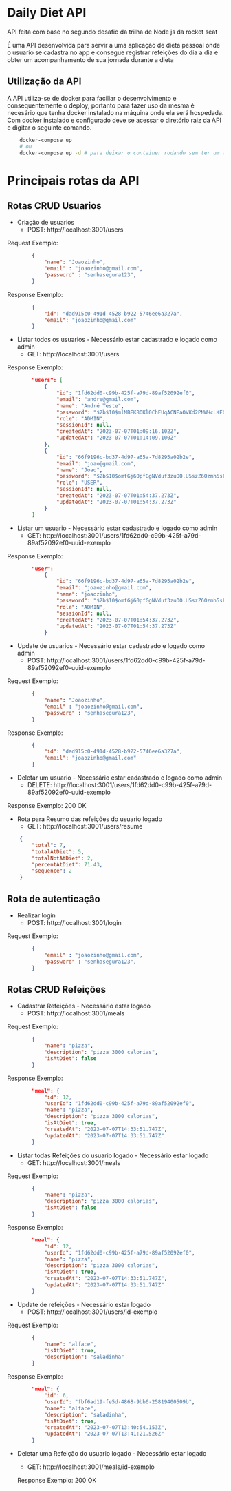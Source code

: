 # Daily Diet API

API feita com base no segundo desafio da trilha de Node js da rocket seat


É uma API desenvolvida para servir a uma aplicação de dieta pessoal onde o usuario se cadastra no app e consegue registrar refeições do dia a dia e obter um acompanhamento de sua jornada durante a dieta

## Utilização da API

A API utiliza-se de docker para faciliar o desenvolvimento e consequentemente o deploy, portanto para fazer uso da mesma é necesário que tenha docker instalado na máquina onde ela será hospedada. Com docker instalado e configurado deve se acessar o diretório raiz da API e digitar o seguinte comando.

~~~bash
    docker-compose up 
    # ou
    docker-compose up -d # para deixar o container rodando sem ter um terminal atrelado ao processo
~~~

# Principais rotas da API

## Rotas CRUD Usuarios

- Criação de usuarios 
    - POST: http://localhost:3001/users

Request Exemplo:
~~~JSON
        {
            "name": "Joaozinho",
            "email" : "joaozinho@gmail.com",
            "password" : "senhasegura123",
        }
~~~
Response Exemplo:
~~~JSON
        {
            "id": "dad915c0-491d-4528-b922-5746ee6a327a",
	        "email": "joaozinho@gmail.com"
        }
~~~
- Listar todos os usuarios - Necessário estar cadastrado e logado como admin
    - GET: http://localhost:3001/users

Response Exemplo:
~~~JSON
        "users": [
            {
                "id": "1fd62dd0-c99b-425f-a79d-89af52092ef0",
                "email": "andre@gmail.com",
                "name": "André Teste",
                "password": "$2b$10$mlMBEK8OKl0ChFUqACNEaOVKd2PNWHcLKE0bsT1sNqXg4YR/pX4PK",
                "role": "ADMIN",
                "sessionId": null,
                "createdAt": "2023-07-07T01:09:16.102Z",
                "updatedAt": "2023-07-07T01:14:09.100Z"
            },
            {
                "id": "66f9196c-bd37-4d97-a65a-7d8295a02b2e",
                "email": "joao@gmail.com",
                "name": "Joao",
                "password": "$2b$10$omfGj60pfGgNVduf3zuOO.U5szZ6Ozmh5sFcLMF.XA24851.DAUGi",
                "role": "USER",
                "sessionId": null,
                "createdAt": "2023-07-07T01:54:37.273Z",
                "updatedAt": "2023-07-07T01:54:37.273Z"
            }
        ]
~~~
- Listar um usuario - Necessário estar cadastrado e logado como admin
    - GET: http://localhost:3001/users/1fd62dd0-c99b-425f-a79d-89af52092ef0-uuid-exemplo

Response Exemplo:
~~~JSON
        "user": 
            {
                "id": "66f9196c-bd37-4d97-a65a-7d8295a02b2e",
                "email": "joaozinho@gmail.com",
                "name": "joaozinho",
                "password": "$2b$10$omfGj60pfGgNVduf3zuOO.U5szZ6Ozmh5sFcLMF.XA24851.DAUGi",
                "role": "ADMIN",
                "sessionId": null,
                "createdAt": "2023-07-07T01:54:37.273Z",
                "updatedAt": "2023-07-07T01:54:37.273Z"
            }
~~~
- Update de usuarios - Necessário estar cadastrado e logado como admin
    - POST: http://localhost:3001/users/1fd62dd0-c99b-425f-a79d-89af52092ef0-uuid-exemplo

Request Exemplo:
~~~JSON
        {
            "name": "Joaozinho",
            "email" : "joaozinho@gmail.com",
            "password" : "senhasegura123",
        }
~~~
Response Exemplo:
~~~JSON
        {
            "id": "dad915c0-491d-4528-b922-5746ee6a327a",
	        "email": "joaozinho@gmail.com"
        }
~~~

- Deletar um usuario - Necessário estar cadastrado e logado como admin
    - DELETE: http://localhost:3001/users/1fd62dd0-c99b-425f-a79d-89af52092ef0-uuid-exemplo

Response Exemplo: 200 OK

- Rota para Resumo das refeições do usuario logado
    - GET: http://localhost:3001/users/resume
~~~JSON
    {
        "total": 7,
        "totalAtDiet": 5,
        "totalNotAtDiet": 2,
        "percentAtDiet": 71.43,
        "sequence": 2
    }
~~~

## Rota de autenticação

- Realizar login
    - POST: http://localhost:3001/login

Request Exemplo:
~~~JSON
        {
            "email" : "joaozinho@gmail.com",
            "password" : "senhasegura123",
        }
~~~

## Rotas CRUD Refeições

- Cadastrar Refeições - Necessário estar logado
    - POST: http://localhost:3001/meals

Request Exemplo:
~~~JSON
        {
            "name": "pizza",
            "description": "pizza 3000 calorias",
            "isAtDiet": false
        }
~~~
Response Exemplo:
~~~JSON
        "meal": {
            "id": 12,
            "userId": "1fd62dd0-c99b-425f-a79d-89af52092ef0",
            "name": "pizza",
            "description": "pizza 3000 calorias",
            "isAtDiet": true,
            "createdAt": "2023-07-07T14:33:51.747Z",
            "updatedAt": "2023-07-07T14:33:51.747Z"
	    }
~~~

- Listar todas Refeições do usuario logado - Necessário estar logado
    - GET: http://localhost:3001/meals

Request Exemplo:
~~~JSON
        {
            "name": "pizza",
            "description": "pizza 3000 calorias",
            "isAtDiet": false
        }
~~~
Response Exemplo:
~~~JSON
        "meal": {
            "id": 12,
            "userId": "1fd62dd0-c99b-425f-a79d-89af52092ef0",
            "name": "pizza",
            "description": "pizza 3000 calorias",
            "isAtDiet": true,
            "createdAt": "2023-07-07T14:33:51.747Z",
            "updatedAt": "2023-07-07T14:33:51.747Z"
	    }
~~~

- Update de refeições - Necessário estar logado
    - POST: http://localhost:3001/users/id-exemplo

Request Exemplo:
~~~JSON
        {
            "name": "alface",
            "isAtDiet": true,
            "description": "saladinha"
        }
~~~
Response Exemplo:
~~~JSON
        "meal": {
            "id": 6,
            "userId": "fbf6ad19-fe5d-4868-9bb6-25819400509b",
            "name": "alface",
            "description": "saladinha",
            "isAtDiet": true,
            "createdAt": "2023-07-07T13:40:54.153Z",
            "updatedAt": "2023-07-07T13:41:21.526Z"
	    }
~~~

- Deletar uma Refeição do usuario logado - Necessário estar logado
    - GET: http://localhost:3001/meals/id-exemplo

    Response Exemplo: 200 OK
